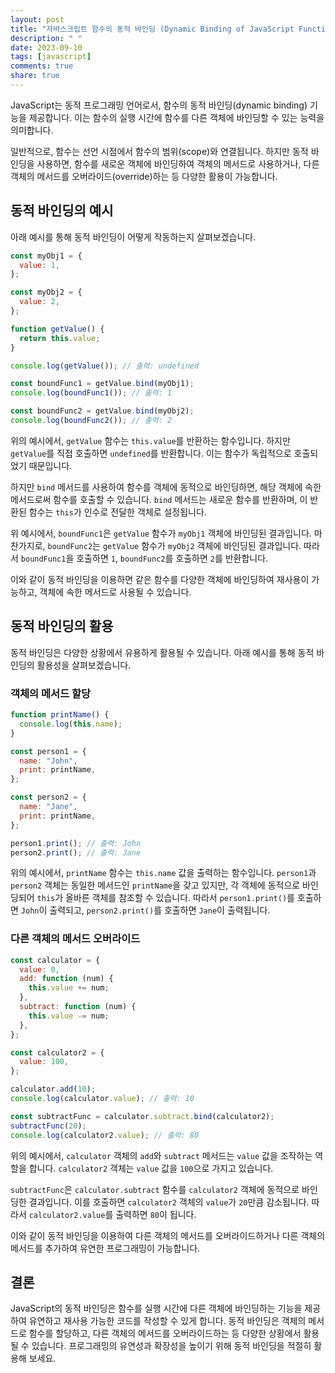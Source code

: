 ```yaml
---
layout: post
title: "자바스크립트 함수의 동적 바인딩 (Dynamic Binding of JavaScript Functions)"
description: " "
date: 2023-09-10
tags: [javascript]
comments: true
share: true
---
```


JavaScript는 동적 프로그래밍 언어로서, 함수의 동적 바인딩(dynamic binding) 기능을 제공합니다. 이는 함수의 실행 시간에 함수를 다른 객체에 바인딩할 수 있는 능력을 의미합니다. 

일반적으로, 함수는 선언 시점에서 함수의 범위(scope)와 연결됩니다. 하지만 동적 바인딩을 사용하면, 함수를 새로운 객체에 바인딩하여 객체의 메서드로 사용하거나, 다른 객체의 메서드를 오버라이드(override)하는 등 다양한 활용이 가능합니다.

## 동적 바인딩의 예시

아래 예시를 통해 동적 바인딩이 어떻게 작동하는지 살펴보겠습니다.

```javascript
const myObj1 = {
  value: 1,
};

const myObj2 = {
  value: 2,
};

function getValue() {
  return this.value;
}

console.log(getValue()); // 출력: undefined

const boundFunc1 = getValue.bind(myObj1);
console.log(boundFunc1()); // 출력: 1

const boundFunc2 = getValue.bind(myObj2);
console.log(boundFunc2()); // 출력: 2
```

위의 예시에서, `getValue` 함수는 `this.value`를 반환하는 함수입니다. 하지만 `getValue`를 직접 호출하면 `undefined`를 반환합니다. 이는 함수가 독립적으로 호출되었기 때문입니다.

하지만 `bind` 메서드를 사용하여 함수를 객체에 동적으로 바인딩하면, 해당 객체에 속한 메서드로써 함수를 호출할 수 있습니다. `bind` 메서드는 새로운 함수를 반환하며, 이 반환된 함수는 `this`가 인수로 전달한 객체로 설정됩니다. 

위 예시에서, `boundFunc1`은 `getValue` 함수가 `myObj1` 객체에 바인딩된 결과입니다. 마찬가지로, `boundFunc2`는 `getValue` 함수가 `myObj2` 객체에 바인딩된 결과입니다. 따라서 `boundFunc1`을 호출하면 `1`, `boundFunc2`를 호출하면 `2`를 반환합니다.

이와 같이 동적 바인딩을 이용하면 같은 함수를 다양한 객체에 바인딩하여 재사용이 가능하고, 객체에 속한 메서드로 사용될 수 있습니다.

## 동적 바인딩의 활용

동적 바인딩은 다양한 상황에서 유용하게 활용될 수 있습니다. 아래 예시를 통해 동적 바인딩의 활용성을 살펴보겠습니다.

### 객체의 메서드 할당

```javascript
function printName() {
  console.log(this.name);
}

const person1 = {
  name: "John",
  print: printName,
};

const person2 = {
  name: "Jane",
  print: printName,
};

person1.print(); // 출력: John
person2.print(); // 출력: Jane
```

위의 예시에서, `printName` 함수는 `this.name` 값을 출력하는 함수입니다. `person1`과 `person2` 객체는 동일한 메서드인 `printName`을 갖고 있지만, 각 객체에 동적으로 바인딩되어 `this`가 올바른 객체를 참조할 수 있습니다. 따라서 `person1.print()`를 호출하면 `John`이 출력되고, `person2.print()`를 호출하면 `Jane`이 출력됩니다.

### 다른 객체의 메서드 오버라이드

```javascript
const calculator = {
  value: 0,
  add: function (num) {
    this.value += num;
  },
  subtract: function (num) {
    this.value -= num;
  },
};

const calculator2 = {
  value: 100,
};

calculator.add(10);
console.log(calculator.value); // 출력: 10

const subtractFunc = calculator.subtract.bind(calculator2);
subtractFunc(20);
console.log(calculator2.value); // 출력: 80
```

위의 예시에서, `calculator` 객체의 `add`와 `subtract` 메서드는 `value` 값을 조작하는 역할을 합니다. `calculator2` 객체는 `value` 값을 `100`으로 가지고 있습니다.

`subtractFunc`은 `calculator.subtract` 함수를 `calculator2` 객체에 동적으로 바인딩한 결과입니다. 이를 호출하면 `calculator2` 객체의 `value`가 `20`만큼 감소됩니다. 따라서 `calculator2.value`를 출력하면 `80`이 됩니다.

이와 같이 동적 바인딩을 이용하여 다른 객체의 메서드를 오버라이드하거나 다른 객체의 메서드를 추가하여 유연한 프로그래밍이 가능합니다.

## 결론

JavaScript의 동적 바인딩은 함수를 실행 시간에 다른 객체에 바인딩하는 기능을 제공하여 유연하고 재사용 가능한 코드를 작성할 수 있게 합니다. 동적 바인딩은 객체의 메서드로 함수를 할당하고, 다른 객체의 메서드를 오버라이드하는 등 다양한 상황에서 활용될 수 있습니다. 프로그래밍의 유연성과 확장성을 높이기 위해 동적 바인딩을 적절히 활용해 보세요.